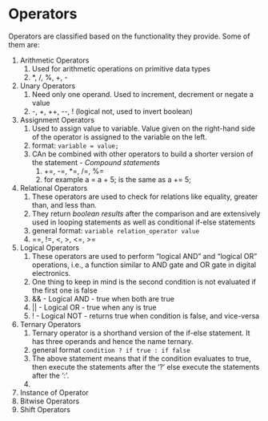 # Operators

Operators are classified based on the functionality they provide.
Some of them are: 

1. Arithmetic Operators
   1. Used for arithmetic operations on primitive data types
   2. *, /, %, +, -
2. Unary Operators
   1. Need only one operand. Used to increment, decrement or negate a value
   2. -, +, ++, --, ! (logical not, used to invert boolean)
3. Assignment Operators
   1. Used to assign value to variable. Value given on the right-hand side of the operator is assigned to the variable on the left.
   2. format: ```variable = value;```
   3. CAn be combined with other operators to build a shorter version of the statement - _Compound statements_
      1. +=, -=, *=, /=, %=
      2. for example a = a + 5; is the same as a += 5;
4. Relational Operators
   1. These operators are used to check for relations like equality, greater than, and less than. 
   2. They return _boolean results_ after the comparison and are extensively used in looping statements as well as conditional if-else statements
   3. general format: ```variable relation_operator value```
   4. ==, !=, <, >, <=, >=
5. Logical Operators
   1. These operators are used to perform “logical AND” and “logical OR” operations, i.e., a function similar to AND gate and OR gate in digital electronics.
   2. One thing to keep in mind is the second condition is not evaluated if the first one is false
   3. && - Logical AND - true when both are true
   4. || - Logical OR - true when any is true
   5. ! - Logical NOT - returns true when condition is false, and vice-versa
6. Ternary Operators
   1. Ternary operator is a shorthand version of the if-else statement. It has three operands and hence the name ternary.
   2. general format ```condition ? if true : if false```
   3. The above statement means that if the condition evaluates to true, then execute the statements after the ‘?’ else execute the statements after the ‘:’.
   4. 
7. Instance of Operator
8. Bitwise Operators
9. Shift Operators

